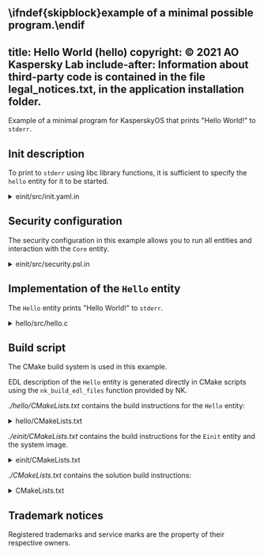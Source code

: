 \ifndef{skipblock}example of a minimal possible program.\endif
---
title: Hello World (hello)
copyright: © 2021 AO Kaspersky Lab
include-after: Information about third-party code is contained in the file legal_notices.txt, in the application installation folder.
---

Example of a minimal program for KasperskyOS that prints "Hello World!" to `stderr`.

## Init description

To print to `stderr` using libc library functions, it is sufficient to specify the `hello` entity for it to be started.

<details><summary>einit/src/init.yaml.in</summary>
```yaml
\include{"einit/src/init.yaml.in"}
```
</details>


## Security configuration

The security configuration in this example allows you to run all entities and interaction with the `Core` entity.

<details><summary>einit/src/security.psl.in</summary>
```c
\include{"einit/src/security.psl.in"}
```
</details>


## Implementation of the `Hello` entity

The `Hello` entity prints "Hello World!" to `stderr`.

<details><summary>hello/src/hello.c</summary>
```c
\include{"hello/src/hello.c"}
```
</details>


## Build script

The CMake build system is used in this example.

EDL description of the `Hello` entity is generated directly in CMake scripts using the `nk_build_edl_files` function provided by NK.

*./hello/CMakeLists.txt* contains the build instructions for the `Hello` entity:

<details><summary>hello/CMakeLists.txt</summary>
```cmake
\include{"hello/CMakeLists.txt"}
```
</details>

*./einit/CMakeLists.txt* contains the build instructions for the `Einit` entity and the system image.

<details><summary>einit/CMakeLists.txt</summary>
```cmake
\include{"einit/CMakeLists.txt"}
```
</details>

*./CMakeLists.txt* contains the solution build instructions:

<details><summary>CMakeLists.txt</summary>
```cmake
\include{"CMakeLists.txt"}
```
</details>


## Trademark notices

Registered trademarks and service marks are the property of their respective owners.
